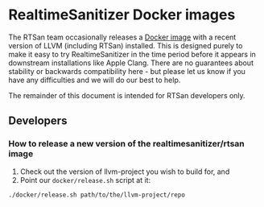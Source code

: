 # RealtimeSanitizer Docker images

The RTSan team occasionally releases a [Docker image](https://hub.docker.com/r/realtimesanitizer/rtsan-clang) with a recent version of LLVM (including RTSan) installed. This is designed purely to make it easy to try RealtimeSanitizer in the time period before it appears in downstream installations like Apple Clang. There are no guarantees about stability or backwards compatibility here - but please let us know if you have any difficulties and we will do our best to help.

The remainder of this document is intended for RTSan developers only.

## Developers

### How to release a new version of the realtimesanitizer/rtsan image

1. Check out the version of llvm-project you wish to build for, and
2. Point our `docker/release.sh` script at it:

```sh
./docker/release.sh path/to/the/llvm-project/repo
```

